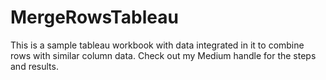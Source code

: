 # MergeRowsTableau
This is a sample tableau workbook with data integrated in it to combine rows with similar column data.
Check out my Medium handle for the steps and results.
